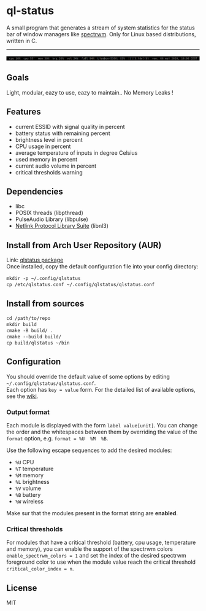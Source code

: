 # ql-status
A small program that generates a stream of system statistics for the status bar of window managers like [spectrwm](https://github.com/conformal/spectrwm). Only for Linux based distributions, written in C.

---
![alt text](https://raw.githubusercontent.com/qlem/qlstatus/master/screenshot.png)

## Goals
Light, modular, eazy to use, eazy to maintain.. No Memory Leaks !

## Features
- current ESSID with signal quality in percent
- battery status with remaining percent
- brightness level in percent
- CPU usage in percent
- average temperature of inputs in degree Celsius
- used memory in percent
- current audio volume in percent
- critical thresholds warning

## Dependencies
- libc
- POSIX threads (libpthread)
- PulseAudio Library (libpulse)
- [Netlink Protocol Library Suite](https://www.infradead.org/~tgr/libnl/) (libnl3)

## Install from Arch User Repository (AUR)
Link: [qlstatus package](https://aur.archlinux.org/packages/qlstatus/)  
Once installed, copy the default configuration file into your config directory:
```
mkdir -p ~/.config/qlstatus
cp /etc/qlstatus.conf ~/.config/qlstatus/qlstatus.conf
```

## Install from sources
```
cd /path/to/repo
mkdir build
cmake -B build/ .
cmake --build build/
cp build/qlstatus ~/bin
```

## Configuration
You should override the default value of some options by editing `~/.config/qlstatus/qlstatus.conf`.  
Each option has `key = value` form. For the detailed list of available options, see the [wiki](https://github.com/qlem/qlstatus/wiki/Options).

### Output format
Each module is displayed with the form `label value[unit]`. You can change the order and the whitespaces between them by overriding 
the value of the `format` option, e.g. `format = %U  %M  %B`.

Use the following escape sequences to add the desired modules:
- `%U` CPU
- `%T` temperature
- `%M` memory
- `%L` brightness
- `%V` volume
- `%B` battery
- `%W` wireless

Make sur that the modules present in the format string are **enabled**.

### Critical thresholds
For modules that have a critical threshold (battery, cpu usage, temperature and memory), you can enable the support of the spectrwm colors `enable_spectrwm_colors = 1`
and set the index of the desired spectrwm foreground color to use when the module value reach the critical threshold `critical_color_index = n`.

## License
MIT
